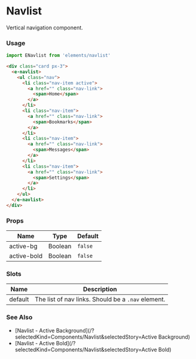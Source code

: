 # Navlist

Vertical navigation component.

<!-- STORY -->

### Usage

```js
import ENavlist from 'elements/navlist'
```
```html
<div class="card px-3">
  <e-navlist>
    <ul class="nav">
      <li class="nav-item active">
        <a href="" class="nav-link">
          <span>Home</span>
        </a>
      </li>
      <li class="nav-item">
        <a href="" class="nav-link">
          <span>Bookmarks</span>
        </a>
      </li>
      <li class="nav-item">
        <a href="" class="nav-link">
          <span>Messages</span>
        </a>
      </li>
      <li class="nav-item">
        <a href="" class="nav-link">
          <span>Settings</span>
        </a>
      </li>
    </ul>
  </e-navlist>
</div>
```

### Props

| Name        | Type    | Default |
|-------------|---------|---------|
| active-bg   | Boolean | `false` |
| active-bold | Boolean | `false` |

### Slots

| Name    | Description |
|---------|-------------|
| default | The list of nav links. Should be a `.nav` element. |

### See Also
- [Navlist - Active Background](/?selectedKind=Components/Navlist&selectedStory=Active Background)
- [Navlist - Active Bold](/?selectedKind=Components/Navlist&selectedStory=Active Bold)
